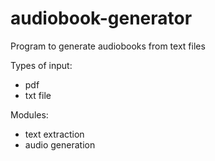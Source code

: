 # audiobook-generator
Program to generate audiobooks from text files



Types of input:
- pdf
- txt file


Modules:
- text extraction
- audio generation
